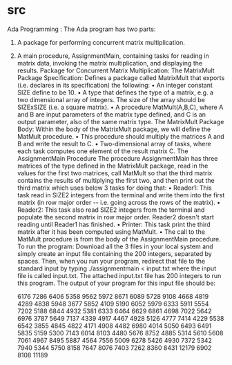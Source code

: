 # src
Ada Programming : 
The Ada program has two parts:
1. A package for performing concurrent matrix multiplication.
2. A main procedure, AssignmentMain, containing tasks for reading in matrix data, invoking the matrix multiplication, and displaying the results.
Package for Concurrent Matrix Multiplication:
The MatrixMult Package Specification: Defines a package called MatrixMult that exports (i.e. declares in its specification) the following:
•	An integer constant SIZE define to be 10. 
•	A type that defines the type of a matrix, e.g. a two dimensional array of integers. The size of the array should be SIZExSIZE (i.e. a square matrix).
•	A procedure MatMult(A,B,C), where A and B are input parameters of the matrix type defined, and C is an output parameter, also of the same matrix type.
The MatrixMult Package Body: Within the body of the MatrixMult package, we will define the MatMult procedure. 
•	This procedure should multiply the matrices A and B and write the result to C. 
•	Two-dimensional array of tasks, where each task computes one element of the result matrix C. 
The AssignmentMain Procedure
The procedure AssignmentMain has three matrices of the type defined in the MatrixMult package, read in the values for the first two matrices, call MatMult so that the third matrix contains the results of multiplying the first two, and then print out the third matrix which uses below 3 tasks for doing that:
•	Reader1: This task read in SIZE2 integers from the terminal and write them into the first matrix (in row major order -- i.e. going across the rows of the matrix).
•	Reader2: This task also read SIZE2 integers from the terminal and populate the second matrix in row major order. Reader2 doesn't start reading until Reader1 has finished.
•	Printer: This task print the third matrix after it has been computed using MatMult. 
•	The call to the MatMult procedure is from the body of the AssignmentMain procedure.
To run the program: Download all the 3 files in your local system and simply create an input file containing the 200 integers, separated by spaces. Then, when you run your program, redirect that file to the standard input by typing
./assignmentmain < input.txt
where the input file is called input.txt. The attached input.txt file has 200 integers to run this program. The output of your program for this input file should be:

    6176    7286    6406    5358    9562    5972    8671    6089    5728    9108
    4668    4819    4289    4838    5948    3677    5852    4109    5190    6052
    5979    6333    5911    5554    7202    5188    6844    4932    5381    6333
    6464    6629    6861    4698    7022    5642    6976    3787    5649    7137
    4339    4917    4467    4928    5126    4777    7414    4229    5538    6542
    3855    4845    4822    4171    4908    4482    6980    4014    5050    6493
    6491    5835    5159    5300    7143    6014    8103    4480    5676    8752
    4885    5314    5610    5608    7061    4967    8495    5887    4564    7556
    5009    6278    5426    4930    7372    5342    7940    5344    5750    8158
    7647    8076    7403    7262    8360    8431   12179    6902    8108   11189
